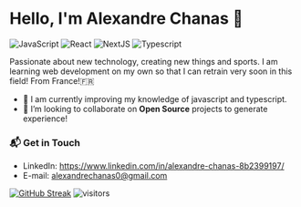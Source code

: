 # Hello, I'm Alexandre Chanas 👋

![JavaScript](https://img.shields.io/badge/JavaScript-Intermediate-yellow)
![React](https://img.shields.io/badge/React-Intermediate-blue)
![NextJS](https://img.shields.io/badge/NextJS-Intermediate-blue)
![Typescript](https://img.shields.io/badge/Typescript-Learning-blue)

Passionate about new technology, creating new things and sports. I am learning web development on my own so that I can retrain very soon in this field! From France!🇫🇷

- 🌱 I am currently improving my knowledge of javascript and typescript.
- 👯 I’m looking to collaborate on **Open Source** projects to generate experience!

### 📬 Get in Touch

- LinkedIn: https://www.linkedin.com/in/alexandre-chanas-8b2399197/
- E-mail: alexandrechanas0@gmail.com

[![GitHub Streak](http://github-readme-streak-stats.herokuapp.com?user=Alexandre-Chs&theme=dark&hide_border=true&date_format=M%20j%5B%2C%20Y%5D)](https://git.io/streak-stats)
![visitors](https://visitor-badge.glitch.me/badge?page_id=page.id&left_color=green&right_color=red)
                
